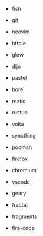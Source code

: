 - fish
- git
- neovim
- httpie
- glow
- dijo
- pastel
- bore
- restic

- rustup
- volta
- syncthing
- podman

- firefox
- chromium
- vscode
- geary
- fractal
- fragments

- fira-code
